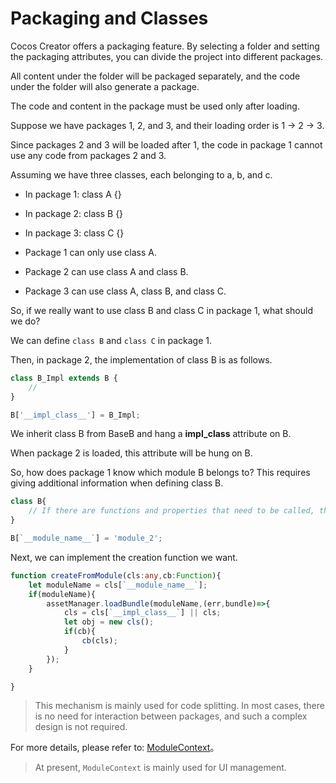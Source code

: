 # Packaging and Classes

Cocos Creator offers a packaging feature. By selecting a folder and setting the packaging attributes, you can divide the project into different packages.

All content under the folder will be packaged separately, and the code under the folder will also generate a package.

The code and content in the package must be used only after loading.

Suppose we have packages 1, 2, and 3, and their loading order is 1 -> 2 -> 3.

Since packages 2 and 3 will be loaded after 1, the code in package 1 cannot use any code from packages 2 and 3.

Assuming we have three classes, each belonging to a, b, and c.

- In package 1: class A {}
- In package 2: class B {}
- In package 3: class C {}

- Package 1 can only use class A.
- Package 2 can use class A and class B.
- Package 3 can use class A, class B, and class C.

So, if we really want to use class B and class C in package 1, what should we do?

We can define `class B` and `class C` in package 1.

Then, in package 2, the implementation of class B is as follows.

```ts
class B_Impl extends B {
    //
}

B['__impl_class__'] = B_Impl;

```

We inherit class B from BaseB and hang a __impl_class__ attribute on B.

When package 2 is loaded, this attribute will be hung on B.

So, how does package 1 know which module B belongs to? This requires giving additional information when defining class B.

```ts
class B{
    // If there are functions and properties that need to be called, they can be defined here.
}

B[`__module_name__`] = 'module_2';
```

Next, we can implement the creation function we want.

```ts
function createFromModule(cls:any,cb:Function){
    let moduleName = cls[`__module_name__`];
    if(moduleName){
        assetManager.loadBundle(moduleName,(err,bundle)=>{
            cls = cls[`__impl_class__`] || cls;
            let obj = new cls();
            if(cb){
                cb(cls);
            }
        });
    }

}
```

>This mechanism is mainly used for code splitting. In most cases, there is no need for interaction between packages, and such a complex design is not required.

For more details, please refer to: [ModuleContext](https://github.com/qilinshuyuan/OpenTGX/blob/main/tgx-core-cocos/assets/core_tgx/base/ModuleContext.ts)。

> At present, `ModuleContext` is mainly used for UI management.

